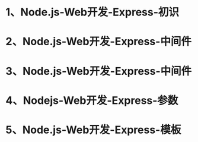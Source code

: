 # 1、Node.js-Web开发-Express-初识
# 2、Node.js-Web开发-Express-中间件
# 3、Node.js-Web开发-Express-中间件
# 4、Nodejs-Web开发-Express-参数
# 5、Node.js-Web开发-Express-模板
